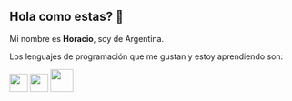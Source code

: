 ## Hola como estas? 👋

Mi nombre es <b>Horacio</b>, soy de Argentina.  

Los lenguajes de programación que me gustan y estoy aprendiendo son:

<img src="https://upload.wikimedia.org/wikipedia/commons/thumb/0/0a/Python.svg/768px-Python.svg.png" style="height:32px">  <img src="https://upload.wikimedia.org/wikipedia/commons/thumb/9/99/Unofficial_JavaScript_logo_2.svg/480px-Unofficial_JavaScript_logo_2.svg.png" style="height:32px">  <img src="https://upload.wikimedia.org/wikipedia/commons/thumb/6/61/HTML5_logo_and_wordmark.svg/2048px-HTML5_logo_and_wordmark.svg.png" style="height:40px">
